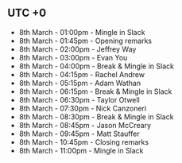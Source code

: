 ## UTC +0

- 8th March - 01:00pm - Mingle in Slack
- 8th March - 01:45pm - Opening remarks
- 8th March - 02:00pm - Jeffrey Way
- 8th March - 03:00pm - Evan You
- 8th March - 04:00pm - Break & Mingle in Slack
- 8th March - 04:15pm - Rachel Andrew
- 8th March - 05:15pm - Adam Wathan
- 8th March - 06:15pm - Break & Mingle in Slack
- 8th March - 06:30pm - Taylor Otwell
- 8th March - 07:30pm - Nick Canzoneri
- 8th March - 08:30pm - Break & Mingle in Slack
- 8th March - 08:45pm - Jason McCreary
- 8th March - 09:45pm - Matt Stauffer
- 8th March - 10:45pm - Closing remarks
- 8th March - 11:00pm - Mingle in Slack
